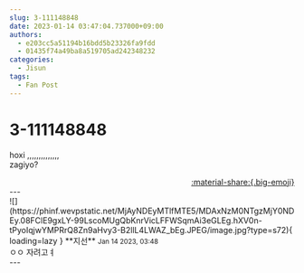 ```yaml
---
slug: 3-111148848
date: 2023-01-14 03:47:04.737000+09:00
authors:
  - e203cc5a51194b16bdd5b23326fa9fdd
  - 01435f74a49ba8a519705ad242348232
categories:
  - Jisun
tags:
  - Fan Post
---
```


# 3-111148848

<div class="post-container" markdown="1">
<div class="content-container md-sidebar__scrollwrap" markdown="1">

hoxi ,,,,,,,,,,,,,,<br>zagiyo?

</div>
</div>

<div style="text-align: right;" markdown="1">
<a href="https://weverse.io/fromis9/fanpost/3-111148848" style="text-align: right;">:material-share:{.big-emoji}</a>
</div>
---

<div class="comments-container md-sidebar__scrollwrap" markdown="1">
<div class="comment" markdown="1">
<div class='id-container' markdown="1">
![](https://phinf.wevpstatic.net/MjAyNDEyMTlfMTE5/MDAxNzM0NTgzMjY0NDEy.08FClE9gxLY-99LscoMUgQbKnrVicLFFWSqmAi3eGLEg.hXV0n-tPyoIqjwYMPRrQ8Zn9aHvy3-B2llL4LWAZ_bEg.JPEG/image.jpg?type=s72){ loading=lazy }
**<span class="artist">지선</span>** <small>Jan 14 2023, 03:48</small><br>
</div>
<div class='comment-body' markdown="1">
ㅇㅇ 자려고ㅕ
</div>
</div>
</div>
---
